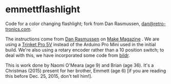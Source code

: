 # emmettflashlight
Code for a color changing flashlight; fork from Dan Rasmussen, dan@retro-tronics.com. 

The instructions come from [Dan Rasmussen](http://makezine.com/author/dan-rasmussen/) on [Make Magazine](http://makezine.com/projects/million-color-hsl-flashlight/) . We are using a [Trinket Pro 5V](https://learn.adafruit.com/introducing-pro-trinket) instead of the Arduino Pro Mini used in the initial build. We're also using a rotary encoder rather than a 10 position switch; to deal with this, we have incorporated some code from [bildr](http://bildr.org/2012/08/rotary-encoder-arduino/).

This is work done by Naomi O'Meara (age 9) and Brian (age 36). It's a Christmas (2015) present for her brother, Emmett (age 6) [if you are reading this before Dec. 25, 2015, don't tell him!].
